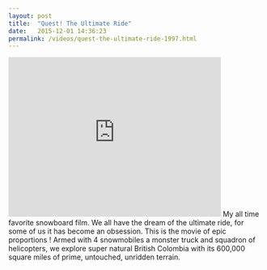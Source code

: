 ```yaml
---
layout: post
title:  "Quest! The Ultimate Ride"
date:   2015-12-01 14:36:23
permalink: /videos/quest-the-ultimate-ride-1997.html
---
```


<iframe width="420" height="315" src="https://www.youtube.com/embed/71MAF2USzSA" frameborder="0" allowfullscreen></iframe>
My all time favorite snowboard film. We all have the dream of the ultimate ride, for some of us it has become an obsession. This is the movie of epic proportions ! Armed with 4 snowmobiles a monster truck and squadron of helicopters, we explore super natural British Colombia with its 600,000 square miles of prime, untouched, unridden terrain.
